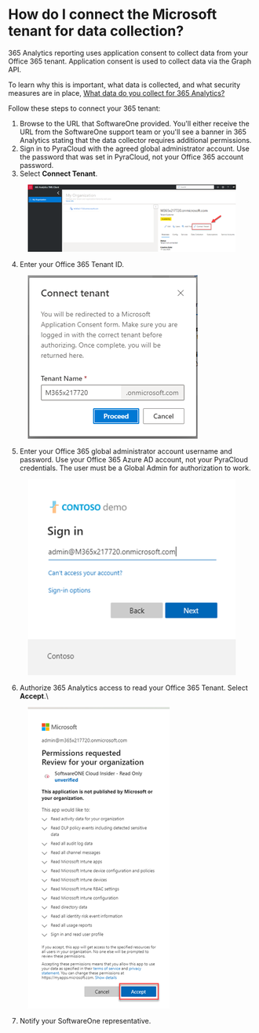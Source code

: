 # How do I connect the Microsoft tenant for data collection?

365 Analytics reporting uses application consent to collect data from your Office 365 tenant. Application consent is used to collect data via the Graph API.&#x20;

To learn why this is important, what data is collected, and what security measures are in place, [What data do you collect for 365 Analytics?](what-data-do-you-collect-for-365-analytics.md)

Follow these steps to connect your 365 tenant:

1. Browse to the URL that SoftwareOne provided. You'll either receive the URL from the SoftwareOne support team or you'll see a banner in 365 Analytics stating that the data collector requires additional permissions.
2. Sign in to PyraCloud with the agreed global administrator account. Use the password that was set in PyraCloud, not your Office 365 account password.
3. Select **Connect Tenant**.&#x20;

<figure><img src="../../.gitbook/assets/image (227).png" alt=""><figcaption></figcaption></figure>

4. Enter your Office 365 Tenant ID.

<figure><img src="../../.gitbook/assets/image (230).png" alt=""><figcaption></figcaption></figure>

5. Enter your Office 365 global administrator account username and password. Use your Office 365 Azure AD account, not your PyraCloud credentials. The user must be a Global Admin for authorization to work.

<figure><img src="../../.gitbook/assets/image (232).png" alt=""><figcaption></figcaption></figure>



6. Authorize 365 Analytics access to read your Office 365 Tenant. Select **Accept**.\


<figure><img src="../../.gitbook/assets/image (234).png" alt=""><figcaption></figcaption></figure>

7. Notify your SoftwareOne representative.
